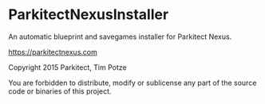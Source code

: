 # ParkitectNexusInstaller
An automatic blueprint and savegames installer for Parkitect Nexus.

https://parkitectnexus.com


Copyright 2015 Parkitect, Tim Potze

You are forbidden to distribute, modify or sublicense any part of the source code or binaries of this project.
